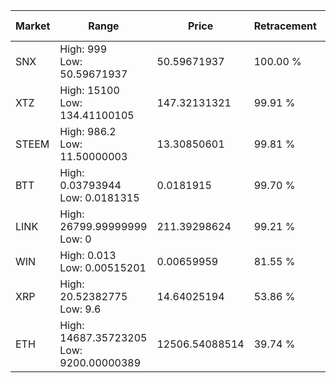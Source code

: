 | Market | Range | Price| Retracement | Doubles to 50% |
| --- | --- | --- | --- | --- |
| SNX | High: 999<br />Low: 50.59671937 | 50.59671937 | 100.00 % | 10.37 |
| XTZ | High: 15100<br />Low: 134.41100105 | 147.32131321 | 99.91 % | 51.70 |
| STEEM | High: 986.2<br />Low: 11.50000003 | 13.30850601 | 99.81 % | 37.48 |
| BTT | High: 0.03793944<br />Low: 0.0181315 | 0.0181915 | 99.70 % | 1.54 |
| LINK | High: 26799.99999999<br />Low: 0 | 211.39298624 | 99.21 % | 63.39 |
| WIN | High: 0.013<br />Low: 0.00515201 | 0.00659959 | 81.55 % | 1.38 |
| XRP | High: 20.52382775<br />Low: 9.6 | 14.64025194 | 53.86 % | 1.03 |
| ETH | High: 14687.35723205<br />Low: 9200.00000389 | 12506.54088514 | 39.74 % | 0.00 |
